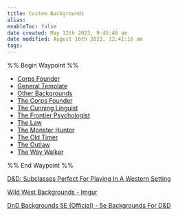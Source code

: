 ```yaml
---
title: Custom Backgrounds
alias: 
enableToc: false
date created: May 12th 2023, 9:45:48 am
date modified: August 16th 2023, 12:41:16 am
tags: 
---
```

%% Begin Waypoint %%
- [Corps Founder](./Corps%20Founder.md)
- [General Template](./General%20Template.md)
- [Other Backgrounds](./Other%20Backgrounds.md)
- [The Corps Founder](./The%20Corps%20Founder.md)
- [The Cunning Linguist](./The%20Cunning%20Linguist.md)
- [The Frontier Psychologist](./The%20Frontier%20Psychologist.md)
- [The Law](./The%20Law.md)
- [The Monster Hunter](./The%20Monster%20Hunter.md)
- [The Old Timer](./The%20Old%20Timer.md)
- [The Outlaw](./The%20Outlaw.md)
- [The Way Walker](./The%20Way%20Walker.md)

%% End Waypoint %%

[D&D: Subclasses Perfect For Playing In A Western Setting](https://www.thegamer.com/dungeons-dragons-dnd-subclasses-perfect-western-setting/#circle-of-wildfire-druid)

[Wild West Backgrounds - Imgur](https://imgur.com/a/on9ZD#XPvdcru)

[DnD Backgrounds 5E (Official) - 5e Backgrounds For D&D](https://5ebackgrounds.com/)
